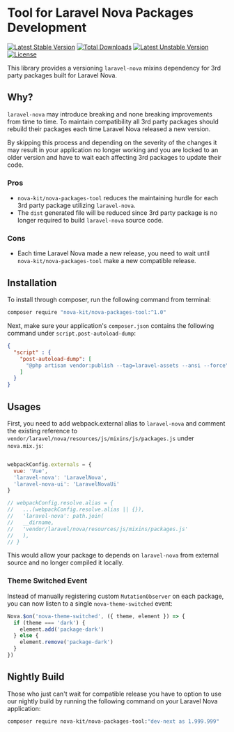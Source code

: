 Tool for Laravel Nova Packages Development
==============

[![Latest Stable Version](https://poser.pugx.org/nova-kit/nova-packages-tool/v/stable)](https://packagist.org/packages/nova-kit/nova-packages-tool)
[![Total Downloads](https://poser.pugx.org/nova-kit/nova-packages-tool/downloads)](https://packagist.org/packages/nova-kit/nova-packages-tool)
[![Latest Unstable Version](https://poser.pugx.org/nova-kit/nova-packages-tool/v/unstable)](https://packagist.org/packages/nova-kit/nova-packages-tool)
[![License](https://poser.pugx.org/nova-kit/nova-packages-tool/license)](https://packagist.org/packages/nova-kit/nova-packages-tool)

This library provides a versioning `laravel-nova` mixins dependency for 3rd party packages built for Laravel Nova.

## Why?

`laravel-nova` may introduce breaking and none breaking improvements from time to time. To maintain compatibility all 3rd party packages should rebuild their packages each time Laravel Nova released a new version. 

By skipping this process and depending on the severity of the changes it may result in your application no longer working and you are locked to an older version and have to wait each affecting 3rd packages to update their code.

### Pros

* `nova-kit/nova-packages-tool` reduces the maintaining hurdle for each 3rd party package utilizing `laravel-nova`.
* The `dist` generated file will be reduced since 3rd party package is no longer required to build `laravel-nova` source code.

### Cons

* Each time Laravel Nova made a new release, you need to wait until `nova-kit/nova-packages-tool` make a new compatible release.

## Installation

To install through composer, run the following command from terminal:

```bash 
composer require "nova-kit/nova-packages-tool:^1.0"
```

Next, make sure your application's `composer.json` contains the following command under `script.post-autoload-dump`:

```json
{
  "script" : {
    "post-autoload-dump": [
      "@php artisan vendor:publish --tag=laravel-assets --ansi --force"
    ]
  }
}
```

## Usages

First, you need to add webpack.external alias to `laravel-nova` and comment the existing reference to `vendor/laravel/nova/resources/js/mixins/js/packages.js` under `nova.mix.js`:

```js

webpackConfig.externals = {
  vue: 'Vue',
  'laravel-nova': 'LaravelNova',
  'laravel-nova-ui': 'LaravelNovaUi'
}

// webpackConfig.resolve.alias = {
//   ...(webpackConfig.resolve.alias || {}),
//   'laravel-nova': path.join(
//   __dirname,
//   'vendor/laravel/nova/resources/js/mixins/packages.js'
//   ),
// }
```

This would allow your package to depends on `laravel-nova` from external source and no longer compiled it locally. 

### Theme Switched Event

Instead of manually registering custom `MutationObserver` on each package, you can now listen to a single `nova-theme-switched` event:

```js
Nova.$on('nova-theme-switched', ({ theme, element }) => {
  if (theme === 'dark') {
    element.add('package-dark')
  } else {
    element.remove('package-dark')
  }
})
```

## Nightly Build 

Those who just can't wait for compatible release you have to option to use our nightly build by running the following command on your Laravel Nova application:

```bash 
composer require nova-kit/nova-packages-tool:"dev-next as 1.999.999"
```

